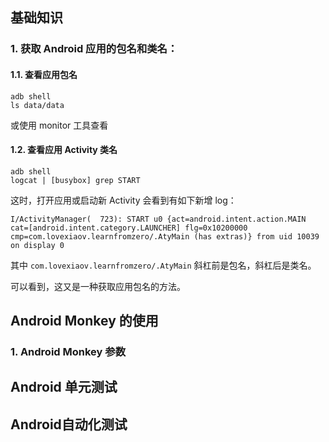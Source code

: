 ## 基础知识

### 1. 获取 Android 应用的包名和类名：
#### 1.1. 查看应用包名

```shell
adb shell
ls data/data
```
或使用 monitor 工具查看

#### 1.2. 查看应用 Activity 类名
```shell
adb shell
logcat | [busybox] grep START
```
这时，打开应用或启动新 Activity 会看到有如下新增 log：

```shell
I/ActivityManager(  723): START u0 {act=android.intent.action.MAIN cat=[android.intent.category.LAUNCHER] flg=0x10200000 cmp=com.lovexiaov.learnfromzero/.AtyMain (has extras)} from uid 10039 on display 0
```
其中 `com.lovexiaov.learnfromzero/.AtyMain` 斜杠前是包名，斜杠后是类名。

可以看到，这又是一种获取应用包名的方法。


## Android Monkey 的使用

### 1. Android Monkey 参数


## Android 单元测试

## Android自动化测试





